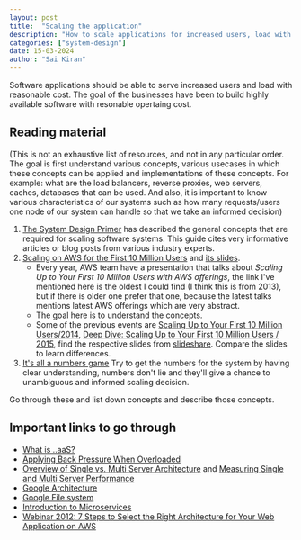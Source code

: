 ```yaml
---
layout: post
title:  "Scaling the application"
description: "How to scale applications for increased users, load with cost effectiveness"
categories: ["system-design"]
date: 15-03-2024
author: "Sai Kiran"
---
```


Software applications should be able to serve increased users and load with reasonable cost. The goal of the businesses have been to build highly available software with resonable opertaing cost. 

## Reading material
(This is not an exhaustive list of resources, and not in any particular order. The goal is first understand various concepts, various usecases in which these concepts can be applied and implementations of these concepts. For example: what are the load balancers, reverse proxies, web servers, caches, databases that can be used. And also, it is important to know various characteristics of our systems such as how many requests/users one node of our system can handle so that we take an informed decision)
1. [The System Design Primer](https://github.com/donnemartin/system-design-primer/blob/master/README.md) has described the general concepts that are required for scaling software systems. This guide cites very informative articles or blog posts from various industry experts.
2. [Scaling on AWS for the First 10 Million Users](https://www.youtube.com/watch?v=LbiPMKDNdvY) and [its slides](https://www.slideshare.net/AmazonWebServices/scaling-on-aws-for-the-first-10-million-users-at-websummit-dublin-41845658?from_search=9). 
   - Every year, AWS team have a presentation that talks about _Scaling Up to Your First 10 Million Users with AWS offerings_, the link I've mentioned here is the oldest I could find (I think this is from 2013), but if there is older one prefer that one, because the latest talks mentions latest AWS offerings which are very abstract. 
   - The goal here is to understand the concepts.
   - Some of the previous events are [Scaling Up to Your First 10 Million Users/2014](https://www.youtube.com/watch?v=ccojvcQq858), [Deep Dive: Scaling Up to Your First 10 Million Users / 2015](https://www.youtube.com/watch?v=KulMgJnMLsw), find the respective slides from [slideshare](https://www.slideshare.net/search?utf8=%E2%9C%93&searchfrom=header&q=+Scaling+on+AWS+for+the+First+10+Million+Users+). Compare the slides to learn differences.
3. [It's all a numbers game](https://www.youtube.com/watch?v=1KRYH75wgy4) Try to get the numbers for the system by having clear understanding, numbers don't lie and they'll give a chance to unambiguous and informed scaling decision.

Go through these and list down concepts and describe those concepts.

## Important links to go through
- [What is ..aaS?](https://web.archive.org/web/20190327064546/http://www.lecloud.net/post/11380869305/what-is-aas)
- [Applying Back Pressure When Overloaded](https://mechanical-sympathy.blogspot.com/2012/05/apply-back-pressure-when-overloaded.html)
- [Overview of Single vs. Multi Server Architecture](https://lethain.com/overview-of-single-vs-multi-server-architecture/) and [Measuring Single and Multi Server Performance](https://lethain.com/measuring-server-performance-single-vs-multi/)
- [Google Architecture](https://highscalability.com/google-architecture/)
- [Google File system](https://research.google/pubs/the-google-file-system/)
- [Introduction to Microservices]( https://www.nginx.com/blog/introduction-to-microservices/)
- [Webinar 2012: 7 Steps to Select the Right Architecture for Your Web Application on AWS](https://www.youtube.com/watch?v=Ypwi1Ics91Y)